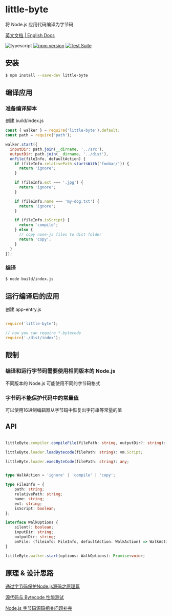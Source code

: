 # little-byte

将 Node.js 应用代码编译为字节码

[英文文档 | English Docs](https://github.com/Nihiue/little-byte/blob/main/README.md)

![typescript](https://img.shields.io/npm/types/scrub-js.svg)
[![npm version](https://badge.fury.io/js/little-byte.svg)](https://www.npmjs.com/package/little-byte)
[![Test Suite](https://github.com/Nihiue/little-byte/actions/workflows/test.yaml/badge.svg)](https://github.com/Nihiue/little-byte/actions/workflows/test.yaml)

## 安装

```bash
$ npm install --save-dev little-byte
```

## 编译应用

### 准备编译脚本

创建 build/index.js

```javascript
const { walker } = require('little-byte').default;
const path = require('path');

walker.start({
  inputDir: path.join(__dirname, '../src'),
  outputDir: path.join(__dirname, '../dist'),
  onFile(fileInfo, defaultAction) {
    if (fileInfo.relativePath.startsWith('foobar/')) {
      return 'ignore';
    }

    if (fileInfo.ext === '.jpg') {
      return 'ignore';
    }

    if (fileInfo.name === 'my-dog.txt') {
      return 'ignore';
    }

    if (fileInfo.isScript) {
      return 'compile';
    } else {
      // copy none-js files to dist folder
      return 'copy';
    }
  }
});
```

### 编译

```bash
$ node build/index.js
```

## 运行编译后的应用

创建 app-entry.js

```javascript

require('little-byte');

// now you can require *.bytecode
require('./dist/index');

```

## 限制

### 编译和运行字节码需要使用相同版本的 Node.js

不同版本的 Node.js 可能使用不同的字节码格式

### 字节码不能保护代码中的常量值

可以使用16进制编辑器从字节码中恢复出字符串等常量的值


## API

``` typescript

littleByte.compiler.compileFile(filePath: string, outputDir?: string): Promise<void>

littleByte.loader.loadBytecode(filePath: string): vm.Script;

littleByte.loader.execByteCode(filePath: string): any;


type WalkAction = 'ignore' | 'compile' | 'copy';

type FileInfo = {
    path: string;
    relativePath: string;
    name: string;
    ext: string;
    isScript: boolean;
};

interface WalkOptions {
    silent?: boolean;
    inputDir: string;
    outputDir: string;
    onFile: (fileinfo: FileInfo, defaultAction: WalkAction) => WalkAction;
}

littleByte.walker.start(options: WalkOptions): Promise<void>;

```

## 原理 & 设计思路

[通过字节码保护Node.js源码之原理篇](https://zhuanlan.zhihu.com/p/359235114)

[源代码与 Bytecode 性能测试](./benchmark.md)

[Node.js 字节码源码相关问题补完](https://zhuanlan.zhihu.com/p/419591875)
